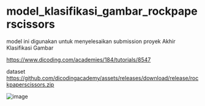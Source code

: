 # model_klasifikasi_gambar_rockpaperscissors
model ini digunakan untuk menyelesaikan submission proyek Akhir Klasifikasi Gambar 

https://www.dicoding.com/academies/184/tutorials/8547

dataset
https://github.com/dicodingacademy/assets/releases/download/release/rockpaperscissors.zip

![image](https://github.com/rezaubaidillah/model_klasifikasi_gambar_rockpaperscissors/assets/161404112/b8449863-4625-4cd9-8455-c10789176205)
